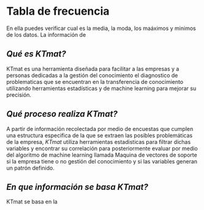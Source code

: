 # Tabla de frecuencia
En ella puedes verificar cual es la media, la moda, los maáximos y minimos de los datos.
La información de 


## **Qué es KTmat*?*
KTmat es una herramienta diseñada para facilitar a las empresas y a personas dedicadas a la gestión del conocimiento el diagnostico de problematicas que se encuentran en la transferencia de conocimiento utilizando herramientas estadísticas y de machine learning para mejorar su precisión.
## **Qué proceso realiza KTmat*?*
 A partir de información recolectada por medio de encuestas que cumplen una estructura especifica de la que se extraen las posibles problemáticas de la empresa, *KTmat* utiliza herramientas estadisticas para filtrar dichas variables y encontrar su correlación para posteriormente evaluar por medio del algoritmo de machine learning llamada Maquina de vectores de soporte si la empresa tiene o no gestión del conocimiento y si las variables generan un patrón definido.

## **En que información se basa KTmat*?*
KTmat se basa en la